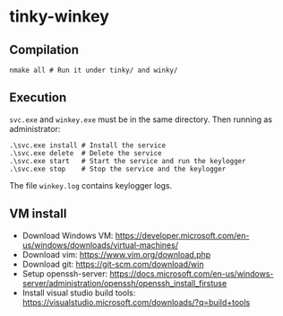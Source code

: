 # tinky-winkey

## Compilation
```
nmake all # Run it under tinky/ and winky/
```
## Execution
`svc.exe` and `winkey.exe` must be in the same directory. Then running as administrator:
```
.\svc.exe install # Install the service
.\svc.exe delete  # Delete the service
.\svc.exe start   # Start the service and run the keylogger
.\svc.exe stop    # Stop the service and the keylogger
```
The file `winkey.log` contains keylogger logs.

## VM install

 + Download Windows VM: https://developer.microsoft.com/en-us/windows/downloads/virtual-machines/
 + Download vim: https://www.vim.org/download.php
 + Download git: https://git-scm.com/download/win
 + Setup openssh-server: https://docs.microsoft.com/en-us/windows-server/administration/openssh/openssh_install_firstuse
 + Install visual studio build tools: https://visualstudio.microsoft.com/downloads/?q=build+tools
